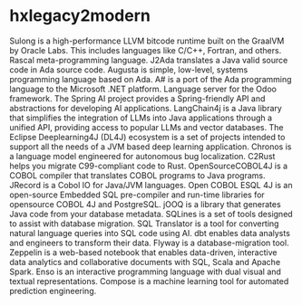 # hxlegacy2modern

Sulong is a high-performance LLVM bitcode runtime built on the GraalVM by Oracle Labs. This includes languages like C/C++, Fortran, and others. Rascal meta-programming language. J2Ada translates a Java valid source code in Ada source code. Augusta is simple, low-level, systems programming language based on Ada. A# is a port of the Ada programming language to the Microsoft .NET platform. Language server for the Odoo framework. The Spring AI project provides a Spring-friendly API and abstractions for developing AI applications. LangChain4j is a Java library that simplifies the integration of LLMs into Java applications through a unified API, providing access to popular LLMs and vector databases. The Eclipse Deeplearning4J (DL4J) ecosystem is a set of projects intended to support all the needs of a JVM based deep learning application. Chronos is a language model engineered for autonomous bug localization. C2Rust helps you migrate C99-compliant code to Rust. OpenSourceCOBOL4J is a COBOL compiler that translates COBOL programs to Java programs. JRecord is a Cobol IO for Java/JVM languages. Open COBOL ESQL 4J is an open-source Embedded SQL pre-compiler and run-time libraries for opensource COBOL 4J and PostgreSQL. jOOQ is a library that generates Java code from your database metadata. SQLines is a set of tools designed to assist with database migration. SQL Translator is a tool for converting natural language queries into SQL code using AI. dbt enables data analysts and engineers to transform their data. Flyway is a database-migration tool. Zeppelin is a web-based notebook that enables data-driven, interactive data analytics and collaborative documents with SQL, Scala and Apache Spark. Enso is an interactive programming language with dual visual and textual representations. Compose is a machine learning tool for automated prediction engineering.